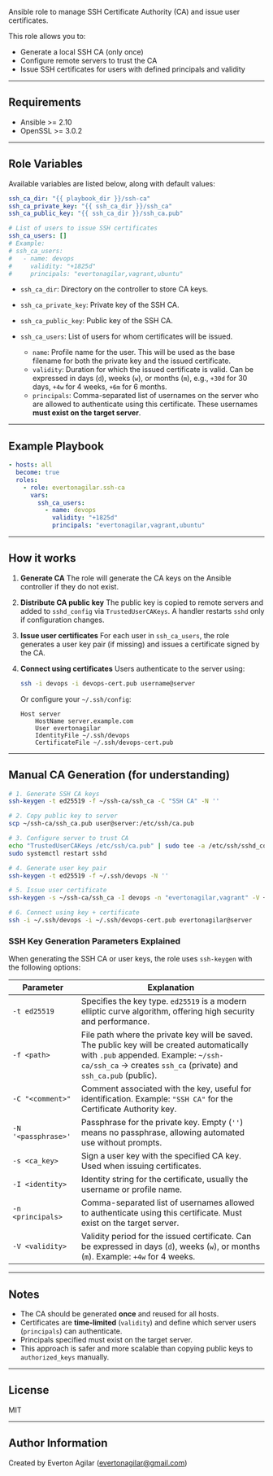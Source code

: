 
Ansible role to manage SSH Certificate Authority (CA) and issue user certificates.

This role allows you to:

* Generate a local SSH CA (only once)
* Configure remote servers to trust the CA
* Issue SSH certificates for users with defined principals and validity

---

## Requirements

* Ansible >= 2.10
* OpenSSL >= 3.0.2

---

## Role Variables

Available variables are listed below, along with default values:

```yaml
ssh_ca_dir: "{{ playbook_dir }}/ssh-ca"
ssh_ca_private_key: "{{ ssh_ca_dir }}/ssh_ca"
ssh_ca_public_key: "{{ ssh_ca_dir }}/ssh_ca.pub"

# List of users to issue SSH certificates
ssh_ca_users: []
# Example:
# ssh_ca_users:
#   - name: devops
#     validity: "+1825d"
#     principals: "evertonagilar,vagrant,ubuntu"
```

* `ssh_ca_dir`: Directory on the controller to store CA keys.
* `ssh_ca_private_key`: Private key of the SSH CA.
* `ssh_ca_public_key`: Public key of the SSH CA.
* `ssh_ca_users`: List of users for whom certificates will be issued.

  * `name`: Profile name for the user. This will be used as the base filename for both the private key and the issued certificate.
  * `validity`: Duration for which the issued certificate is valid. Can be expressed in days (`d`), weeks (`w`), or months (`m`), e.g., `+30d` for 30 days, `+4w` for 4 weeks, `+6m` for 6 months.
  * `principals`: Comma-separated list of usernames on the server who are allowed to authenticate using this certificate. These usernames **must exist on the target server**.

---

## Example Playbook

```yaml
- hosts: all
  become: true
  roles:
    - role: evertonagilar.ssh-ca
      vars:
        ssh_ca_users:
          - name: devops
            validity: "+1825d"
            principals: "evertonagilar,vagrant,ubuntu"
```

---

## How it works

1. **Generate CA**
   The role will generate the CA keys on the Ansible controller if they do not exist.

2. **Distribute CA public key**
   The public key is copied to remote servers and added to `sshd_config` via `TrustedUserCAKeys`.
   A handler restarts `sshd` only if configuration changes.

3. **Issue user certificates**
   For each user in `ssh_ca_users`, the role generates a user key pair (if missing) and issues a certificate signed by the CA.

4. **Connect using certificates**
   Users authenticate to the server using:

   ```bash
   ssh -i devops -i devops-cert.pub username@server
   ```

   Or configure your `~/.ssh/config`:

   ```text
   Host server
       HostName server.example.com
       User evertonagilar
       IdentityFile ~/.ssh/devops
       CertificateFile ~/.ssh/devops-cert.pub
   ```

---

## Manual CA Generation (for understanding)

```bash
# 1. Generate SSH CA keys
ssh-keygen -t ed25519 -f ~/ssh-ca/ssh_ca -C "SSH CA" -N ''

# 2. Copy public key to server
scp ~/ssh-ca/ssh_ca.pub user@server:/etc/ssh/ca.pub

# 3. Configure server to trust CA
echo "TrustedUserCAKeys /etc/ssh/ca.pub" | sudo tee -a /etc/ssh/sshd_config
sudo systemctl restart sshd

# 4. Generate user key pair
ssh-keygen -t ed25519 -f ~/.ssh/devops -N ''

# 5. Issue user certificate
ssh-keygen -s ~/ssh-ca/ssh_ca -I devops -n "evertonagilar,vagrant" -V +4w ~/.ssh/devops.pub

# 6. Connect using key + certificate
ssh -i ~/.ssh/devops -i ~/.ssh/devops-cert.pub evertonagilar@server
```

### SSH Key Generation Parameters Explained

When generating the SSH CA or user keys, the role uses `ssh-keygen` with the following options:

| Parameter | Explanation |
|-----------|-------------|
| `-t ed25519` | Specifies the key type. `ed25519` is a modern elliptic curve algorithm, offering high security and performance. |
| `-f <path>` | File path where the private key will be saved. The public key will be created automatically with `.pub` appended. Example: `~/ssh-ca/ssh_ca` → creates `ssh_ca` (private) and `ssh_ca.pub` (public). |
| `-C "<comment>"` | Comment associated with the key, useful for identification. Example: `"SSH CA"` for the Certificate Authority key. |
| `-N '<passphrase>'` | Passphrase for the private key. Empty (`''`) means no passphrase, allowing automated use without prompts. |
| `-s <ca_key>` | Sign a user key with the specified CA key. Used when issuing certificates. |
| `-I <identity>` | Identity string for the certificate, usually the username or profile name. |
| `-n <principals>` | Comma-separated list of usernames allowed to authenticate using this certificate. Must exist on the target server. |
| `-V <validity>` | Validity period for the issued certificate. Can be expressed in days (`d`), weeks (`w`), or months (`m`). Example: `+4w` for 4 weeks. |


---

## Notes

* The CA should be generated **once** and reused for all hosts.
* Certificates are **time-limited** (`validity`) and define which server users (`principals`) can authenticate.
* Principals specified must exist on the target server.
* This approach is safer and more scalable than copying public keys to `authorized_keys` manually.

---

## License

MIT

---

## Author Information

Created by Everton Agilar ([evertonagilar@gmail.com](mailto:evertonagilar@gmail.com))
